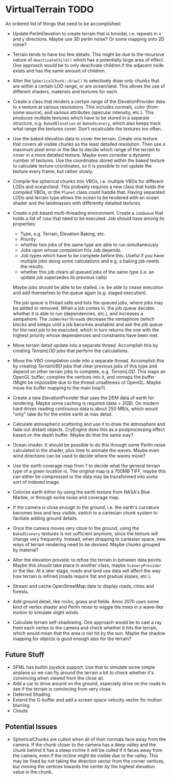 VirtualTerrain TODO
===================

An ordered list of things that need to be accomplished:

- Update PerlinElevation to create terrain that is toroidal, i.e. repeats in x and y directions. Maybe use 3D perlin noise? Or some mapping onto 2D noise?

- Terrain tends to have too few details. This might be due to the recursive nature of `deactivateChild()` which has a potentially large area of effect. One approach would be to only deactivate children if the adjacent node exists and has the same amount of children.

- Alter the `SphericalChunk::draw()` to selectively draw only chunks that are within a certain LOD range, or are ocean/land. This allows the use of different shaders, materials and textures for each.

- Create a class that renders a certain range of the ElevationProvider data to a texture at various resolutions. This includes normals, color (from some source), and various attributes (specular intensity, etc.). This produces multiple textures which have to be stored in a separate structure, e.g. `BakedElevation` or `BakedScenery`, which also keeps track what range the textures cover. Don't recalculate the textures too often.

- Use the baked elevation data to cover the terrain. Create one texture that covers all visible chunks as the least detailed resolution. Then use a maximum pixel error or the like to decide which range of the terrain to cover in a more detailed texture. Maybe even consider a dynamic number of textures. Use the coordinates stored within the baked texture to calculate texture coordinates, so it is possible to not update the texture every frame, but rather slowly.

- Compile the spherical chunks into VBOs, i.e. multiple VBOs for different LODs and ocean/land. This probably requires a new class that holds the compiled VBOs, or the `Planet` class could handle that. Having separated LODs and terrain type allows the ocean to be rendered with an ocean shader and the landmasses with differently detailed textures.

- Create a job based multi-threading environment. Create a `JobQueue` that holds a list of `Job`s that need to be executed. Job should have among its properties:
  - Type, e.g. Terrain, Elevation Baking, etc.
  - Priority
  - whether two jobs of the same type are able to run simultaneously
  - Jobs upon whose completion this Job depends.
  - Job types which have to be complete before this. Useful if you have multiple jobs doing some calculations and e.g. a baking job needs the results.
  - whether this job clears all queued jobs of the same type (i.e. an update job supersedes its previous calls)
  
  Maybe jobs should be able to be stalled, i.e. be able to cease execution and add themselves to the queue again (e.g. staged execution).
  
  The job queue is thread safe and lists the queued jobs, where jobs may be added or removed. When a job comes in, the job queue decides whether it is able to run (dependencies, etc.), and increases a sempahore. The `JobWorkerThread`s decrease the semaphore (which blocks and sleeps until a job becomes available) and ask the job queue for the next job to be executed, which in turn returns the one with the highest priority whose dependencies and constraints have been met.

- Move terrain detail update into a separate thread. Accomplish this by creating *TerrainLOD* jobs that perform the calculations.

- Move the VBO compilation code into a separate thread. Accomplish this by creating *TerrainVBO* jobs that clear previous jobs of this type and depend on other terrain jobs to complete, e.g. *TerrainLOD*. This maps an OpenGL buffer, compiles the vertices into it, and unmaps the buffer (Might be impossible due to the thread unsafeness of OpenGL. Maybe move the buffer mapping to the main loop?).

- Create a new ElevationProvider that uses the DEM data of earth for rendering. Maybe some caching is required (data > 2GB). On modern hard drives reading continuous data is about 250 MB/s, which would "only" take 8s for the entire earth at max detail.

- Calculate atmospheric scattering and use it to draw the atmosphere and fade out distant objects. CryEngine does this as a postprocessing effect based on the depth buffer. Maybe do that the same way?

- Ocean shader. It should be possible to do this through some Perlin noise calculated in the shader, plus time to animate the waves. Maybe even wind directions can be used to decide where the waves move?

- Use the earth coverage map from ? to decide what the general terrain type of a given location is. The original map is a 700MB TIFF, maybe this can either be compressed or the data may be transformed into some sort of indexed image.

- Colorize earth either by using the earth texture from NASA's Blue Marble, or through some noise and coverage map.

- If the camera is close enough to the ground, i.e. the earth's curvature becomes less and less visible, switch to a cartesian chunk system to faciliate adding ground details.

- Once the camera moves very close to the ground, using the `BakedScenery` textures is not sufficient anymore, since the texture will change very frequently. Instead, when dropping to cartesian space, new ways of terrain rendering need to be devised. Maybe chunks grouped by material?

- Alter the elevation provider to refine the terrain in between data points. Maybe this should take place in another class, maybe `SceneryProvider` or the like. At a later stage, roads and land use data will affect the way how terrain is refined (roads require flat and gradual slopes, etc.).

- Stream and cache OpenStreetMap data to display roads, cities and forests.

- Add ground detail, like rocks, grass and fields. Anno 2070 uses some kind of vertex shader and Perlin noise to wiggle the trees in a wave-like motion to simulate slight winds.

- Calculate terrain self-shadowing. One approach would be to cast a ray from each vertex to the camera and check whether it hits the terrain, which would mean that the area is not hit by the sun. Maybe the shadow mapping for objects is good enough also for the terrain?


Future Stuff
------------

- SFML has builtin joystick support. Use that to simulate some simple airplane so we can fly around the terrain a bit to check whether it's convincing when viewed from the close air.
- Add a car to drive around on the ground, especially drive on the roads to see if the terrain is convincing from very close.
- Deferred Shading
- Extend the G-buffer and add a screen space velocity vector for motion blurring.
- Clouds


Potential Issues
----------------

- SphericalChunks are culled when all of their normals face away from the camera. If the chunk closer to the camera has a deep valley and the chunk behind it has a steep incline it will be culled if it faces away from the camera, even if the incline might be visible due to the valley. This may be fixed by not taking the direction vector from the corner vertices, but moving the vertices towards the center by the highest elevation value in the chunk.